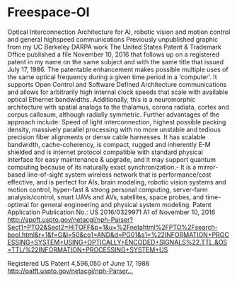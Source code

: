 # Freespace-OI
Optical Interconnection Architecture for AI, robotic vision and motion control and general highspeed communications
Previously unpublished graphic from my UC Berkeley DARPA work
The United States Patent & Trademark Office published a file November 10, 2016 that follows up on a registered patent in my name on the same subject and with the same title that issued July 17, 1986. The patentable enhancement makes possible multiple uses of the same optical frequency during a given time period in a ‘computer’. It supports Open Control and Software Defined Architecture communications and allows for arbitrarily high internal clock speeds that scale with available optical Ethernet bandwidths. Additionally, this is a neuromorphic architecture with spatial analogs to the thalamus, corona radiata, cortex and corpus callosum, although radially symmetric. Further advantages of the approach include: Speed of light interconnection, highest possible packing density, massively parallel processing with no more unstable and tedious precision fiber alignments or dense cable harnesses. It has scalable bandwidth, cache-coherency, is compact, rugged and inherently E-M shielded and is internet protocol compatible with standard physical interface for easy maintenance & upgrade, and it may support quantum computing because of its naturally exact synchronization.- It is a mirror-based line-of-sight system wireless network that is performance/cost effective, and is perfect for AIs, brain modeling, robotic vision systems and motion control, hyper-fast & strong personal computing, server-farm analysis/control, smart UAVs and AVs, satellites, space probes, and time-optimal for general engineering and physical system modeling.
Patent Application Publication No.: US 2016/0329971 A1 of November 10, 2016
http://appft.uspto.gov/netacgi/nph-Parser?Sect1=PTO2&Sect2=HITOFF&p=1&u=%2Fnetahtml%2FPTO%2Fsearch-bool.html&r=1&f=G&l=50&co1=AND&d=PG01&s1=%22INFORMATION+PROCESSING+SYSTEM+USING+OPTICALLY+ENCODED+SIGNALS%22.TTL.&OS=TTL/%22INFORMATION+PROCESSING+SYSTEM+US

Registered US Patent 4,596,050 of June 17, 1986
http://patft.uspto.gov/netacgi/nph-Parser…
